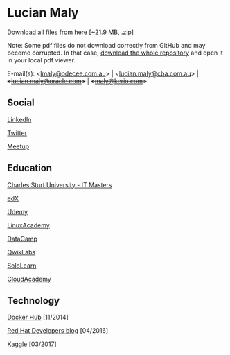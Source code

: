 # Lucian Maly

<p><a href="https://github.com/luckylittle/professional-it-certifications/archive/lucian-maly.zip">Download all files from here [~21.9 MB, .zip]</a></p>

Note: Some pdf files do not download correctly from GitHub and may become corrupted. In that case, <a href="https://github.com/luckylittle/professional-it-certifications/archive/lucian-maly.zip">download the whole repository</a> and open it in your local pdf viewer. 

E-mail(s): <<lmaly@odecee.com.au>> | <<lucian.maly@cba.com.au>> | ~~<<lucian.maly@oracle.com>>~~ | ~~<<maly@kerio.com>>~~


Social
-----------
[LinkedIn](https://au.linkedin.com/in/lucianmaly1981)

[Twitter](https://twitter.com/LucianMaly)

[Meetup](https://www.meetup.com/members/75260192/)


Education
-----------
[Charles Sturt University - IT Masters](https://learn.itmasters.edu.au/user/profile.php?id=1640363)

[edX](https://courses.edx.org/u/luckylittle)

[Udemy](https://www.udemy.com/user/lucianmaly/)

[LinuxAcademy](https://linuxacademy.com/profile/show/user/name/luckylittle81)

[DataCamp](https://www.datacamp.com/profile/luckylittle)

[QwikLabs](https://qwiklabs.com/public_profiles/233ae1de-97fe-49ec-a0e9-2eb502d4e27c)

[SoloLearn](https://www.sololearn.com/Profile/4115540)

[CloudAcademy](https://cloudacademy.com/user/lucian.maly/)


Technology
-----------
[Docker Hub](https://hub.docker.com/u/luckylittle/) [11/2014]

[Red Hat Developers blog](https://developers.redhat.com/blog/author/luckylittle81/) [04/2016]

[Kaggle](https://www.kaggle.com/luckylittle) [03/2017]
